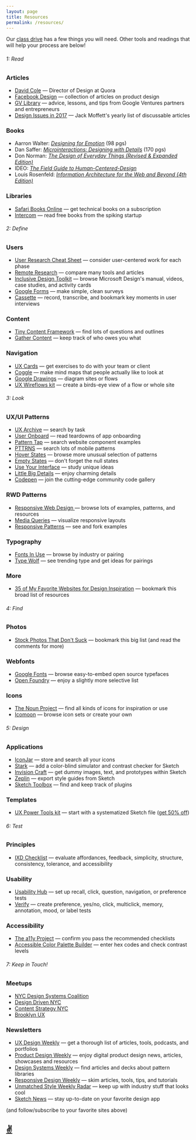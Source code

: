 ```yaml
---
layout: page
title: Resources
permalink: /resources/
---
```


Our [class drive](https://drive.google.com/drive/folders/0B2Z6ydcCAmjjMWFYR0h3MGdIeTQ?usp=sharing) has a few things you will need. Other tools and readings that will help your process are below!

###### 1: Read


### Articles
* [David Cole](http://davidcole.me/) — Director of Design at Quora  
* [Facebook Design](http://facebook.design/articles/) — collection of articles on product design
* [GV Library](https://library.gv.com/) — advice, lessons, and tips from Google Ventures partners and entrepreneurs
* [Design Issues in 2017](http://designaday.tumblr.com/post/160219326737/design-issues-in-2017) — Jack Moffett's yearly list of discussable articles

### Books

* Aarron Walter: [_Designing for Emotion_](https://abookapart.com/products/designing-for-emotion) (98 pgs)
* Dan Saffer: [_Microinteractions: Designing with Details_](https://www.amazon.com/Microinteractions-Full-Color-Designing-Details/dp/1491945923) (170 pgs)
* Don Norman: [_The Design of Everyday Things (Revised & Expanded Edition)_](https://www.amazon.com/Design-Everyday-Things-Revised-Expanded/dp/0465050654/)
* IDEO: [_The Field Guide to Human-Centered-Design_](http://www.designkit.org/resources/1) 
* Louis Rosenfeld: [_Information Architecture for the Web and Beyond (4th Edition)_](http://shop.oreilly.com/product/0636920034674.do)

### Libraries 

* [Safari Books Online](https://www.safaribooksonline.com/) — get technical books on a subscription
* [Intercom](https://www.intercom.com/books) — read free books from the spiking startup


###### 2: Define 

### Users

* [User Research Cheat Sheet](https://www.nngroup.com/articles/ux-research-cheat-sheet/?ref=uxdesignweekly) — consider user-centered work for each phase
* [Remote Research](http://remoteresear.ch/tools) — compare many tools and articles 
* [Inclusive Design Toolkit](https://www.microsoft.com/en-us/design/inclusive) — browse Microsoft Design's manual, videos, case studies, and activity cards
* [Google Forms](https://www.google.com/forms/about/) — make simple, clean surveys
* [Cassette](http://www.cassette.design/) — record, transcribe, and bookmark key moments in user interviews

### Content

* [Tiny Content Framework](https://gist.github.com/nicoleslaw/2155621) — find lots of questions and outlines  
* [Gather Content](https://gathercontent.com/) — keep track of who owes you what  

### Navigation

* [UX Cards](http://nform.com/cards/) — get exercises to do with your team or client  
* [Coggle](https://coggle.it/?lang=en-US) — make mind maps that people actually like to look at
* [Google Drawings](https://docs.google.com/drawings/create) — diagram sites or flows
* [UX Wireflows kit](https://ui8.net/products/ux-kits-ui-wireflows) — create a birds-eye view of a flow or whole site  


###### 3: Look

### UX/UI Patterns

* [UX Archive](http://uxarchive.com/) — search by task  
* [User Onboard](http://www.useronboard.com/) — read teardowns of app onboarding  
* [Pattern Tap](http://zurb.com/patterntap) — search website component examples
* [PTTRNS](https://pttrns.com/) — search lots of mobile patterns  
* [Hover States](https://hoverstat.es/) — browse more unusual selection of patterns  
* [Empty States](http://emptystat.es/) — don't forget the null states  
* [Use Your Interface](http://useyourinterface.com/) — study unique ideas  
* [Little Big Details](http://littlebigdetails.com/) — enjoy charming details
* [Codepen](https://codepen.io/) — join the cutting-edge community code gallery

### RWD Patterns

* [Responsive Web Design ](https://responsivedesign.is) — browse lots of examples, patterns, and resources  
* [Media Queries](https://mediaqueri.es/) — visualize responsive layouts  
* [Responsive Patterns](https://bradfrost.github.io/this-is-responsive/patterns.html) — see and fork examples 

### Typography

* [Fonts In Use](https://fontsinuse.com/) — browse by industry or pairing
* [Type Wolf](https://www.typewolf.com/) — see trending type and get ideas for pairings


### More

* [35 of My Favorite Websites for Design Inspiration](http://jessicapaoli.com/2016/35-of-my-favorite-websites-for-design-inspiration/) — bookmark this broad list of resources


###### 4: Find 

### Photos

* [Stock Photos That Don't Suck](https://medium.com/@dustin/stock-photos-that-dont-suck-62ae4bcbe01b) — bookmark this big list (and read the comments for more)

### Webfonts

* [Google Fonts](http://fonts.google.com) — browse easy-to-embed open source typefaces  
* [Open Foundry](http://open-foundry.com/hot30) — enjoy a slightly more selective list

### Icons

* [The Noun Project](http://thenounproject.com) — find all kinds of icons for inspiration or use 
* [Icomoon](http://icomoon.com) — browse icon sets or create your own	 



###### 5: Design

### Applications

* [IconJar](https://geticonjar.com/) — store and search all your icons   
* [Stark](http://www.getstark.co/) — add a color-blind simulator and contrast checker for Sketch
* [Invision Craft](https://www.invisionapp.com/craft) — get dummy images, text, and prototypes within Sketch
* [Zeplin](https://zeplin.io/) — export style guides from Sketch
* [Sketch Toolbox](http://sketchtoolbox.com/) — find and keep track of plugins 


### Templates
* [UX Power Tools kit](https://www.uxpower.tools/) — start with a systematized Sketch file ([get 50% off](https://gum.co/uxpt-bundle/skillshare-heinz))


###### 6: Test

### Principles

* [IXD Checklist](http://ixdchecklist.com/) — evaluate affordances, feedback, simplicity, structure, consistency, tolerance, and accessibility

### Usability

* [Usability Hub](https://usabilityhub.com/) — set up recall, click, question, navigation, or preference tests  
* [Verify](http://verifyapp.com/) — create preference, yes/no, click, multiclick, memory, annotation, mood, or label tests

### Accessibility

* [The a11y Project](http://a11yproject.com) — confirm you pass the recommended checklists  
* [Accessible Color Palette Builder](https://toolness.github.io/accessible-color-matrix/) — enter hex codes and check contrast levels

 
###### 7: Keep in Touch! 


### Meetups

* [NYC Design Systems Coalition](https://www.meetup.com/NYC-Design-Systems-Coalition/)  
* [Design Driven NYC](https://www.meetup.com/Design-Driven-NYC/)  
* [Content Strategy NYC](https://www.meetup.com/cs-nyc/)
* [Brooklyn UX](https://www.meetup.com/Brooklyn-UX/)


### Newsletters

* [UX Design Weekly](http://uxdesignweekly.com/) — get a thorough list of articles, tools, podcasts, and portfolios
* [Product Design Weekly](http://designweekly.atomic.io/) — enjoy digital product design news, articles, showcases and resources
* [Design Systems Weekly](https://designsystems.curated.co/) — find articles and decks about pattern libraries
* [Responsive Design Weekly](http://responsivedesignweekly.com/) — skim articles, tools, tips, and tutorials
* [Unmatched Style Weekly Radar](http://unmatchedstyle.com/radar) — keep up with industry stuff that looks cool
* [Sketch News](https://sketch.curated.co/issues) — stay up-to-date on your favorite design app

(and follow/subscribe to your favorite sites above)

## [✌](https://twitter.com/ericaheinz)


